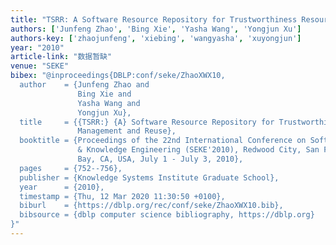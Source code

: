 ```yaml
---
title: "TSRR: A Software Resource Repository for Trustworthiness Resource Management and Reuse."
authors: ['Junfeng Zhao', 'Bing Xie', 'Yasha Wang', 'Yongjun Xu']
authors-key: ['zhaojunfeng', 'xiebing', 'wangyasha', 'xuyongjun']
year: "2010"
article-link: "数据暂缺"
venue: "SEKE"
bibex: "@inproceedings{DBLP:conf/seke/ZhaoXWX10,
  author    = {Junfeng Zhao and
               Bing Xie and
               Yasha Wang and
               Yongjun Xu},
  title     = {{TSRR:} {A} Software Resource Repository for Trustworthiness Resource
               Management and Reuse},
  booktitle = {Proceedings of the 22nd International Conference on Software Engineering
               & Knowledge Engineering (SEKE'2010), Redwood City, San Francisco
               Bay, CA, USA, July 1 - July 3, 2010},
  pages     = {752--756},
  publisher = {Knowledge Systems Institute Graduate School},
  year      = {2010},
  timestamp = {Thu, 12 Mar 2020 11:30:50 +0100},
  biburl    = {https://dblp.org/rec/conf/seke/ZhaoXWX10.bib},
  bibsource = {dblp computer science bibliography, https://dblp.org}
}"
---
```

